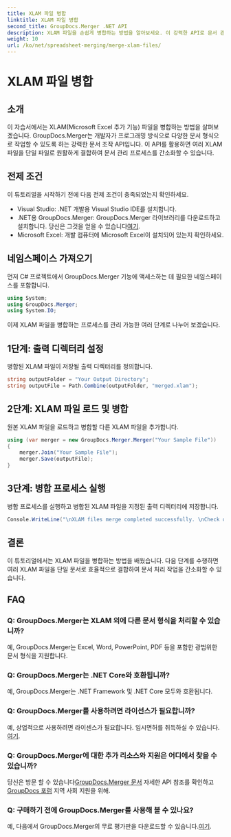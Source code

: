 ```yaml
---
title: XLAM 파일 병합
linktitle: XLAM 파일 병합
second_title: GroupDocs.Merger .NET API
description: XLAM 파일을 손쉽게 병합하는 방법을 알아보세요. 이 강력한 API로 문서 관리 작업을 단순화하세요.
weight: 10
url: /ko/net/spreadsheet-merging/merge-xlam-files/
---
```


# XLAM 파일 병합

## 소개

이 자습서에서는 XLAM(Microsoft Excel 추가 기능) 파일을 병합하는 방법을 살펴보겠습니다. GroupDocs.Merger는 개발자가 프로그래밍 방식으로 다양한 문서 형식으로 작업할 수 있도록 하는 강력한 문서 조작 API입니다. 이 API를 활용하면 여러 XLAM 파일을 단일 파일로 원활하게 결합하여 문서 관리 프로세스를 간소화할 수 있습니다.

## 전제 조건

이 튜토리얼을 시작하기 전에 다음 전제 조건이 충족되었는지 확인하세요.

- Visual Studio: .NET 개발용 Visual Studio IDE를 설치합니다.
-  .NET용 GroupDocs.Merger: GroupDocs.Merger 라이브러리를 다운로드하고 설치합니다. 당신은 그것을 얻을 수 있습니다[여기](https://releases.groupdocs.com/merger/net/).
- Microsoft Excel: 개발 컴퓨터에 Microsoft Excel이 설치되어 있는지 확인하세요.

## 네임스페이스 가져오기

먼저 C# 프로젝트에서 GroupDocs.Merger 기능에 액세스하는 데 필요한 네임스페이스를 포함합니다.

```csharp
using System; 
using GroupDocs.Merger;
using System.IO;
```

이제 XLAM 파일을 병합하는 프로세스를 관리 가능한 여러 단계로 나누어 보겠습니다.

## 1단계: 출력 디렉터리 설정

병합된 XLAM 파일이 저장될 출력 디렉터리를 정의합니다.

```csharp
string outputFolder = "Your Output Directory";
string outputFile = Path.Combine(outputFolder, "merged.xlam");
```

## 2단계: XLAM 파일 로드 및 병합

원본 XLAM 파일을 로드하고 병합할 다른 XLAM 파일을 추가합니다.

```csharp
using (var merger = new GroupDocs.Merger.Merger("Your Sample File"))
{
    merger.Join("Your Sample File");
    merger.Save(outputFile);
}
```

## 3단계: 병합 프로세스 실행

병합 프로세스를 실행하고 병합된 XLAM 파일을 지정된 출력 디렉터리에 저장합니다.

```csharp
Console.WriteLine("\nXLAM files merge completed successfully. \nCheck output in {0}", outputFolder);
```

## 결론

이 튜토리얼에서는 XLAM 파일을 병합하는 방법을 배웠습니다. 다음 단계를 수행하면 여러 XLAM 파일을 단일 문서로 효율적으로 결합하여 문서 처리 작업을 간소화할 수 있습니다.

## FAQ

### Q: GroupDocs.Merger는 XLAM 외에 다른 문서 형식을 처리할 수 있습니까?

예, GroupDocs.Merger는 Excel, Word, PowerPoint, PDF 등을 포함한 광범위한 문서 형식을 지원합니다.

### Q: GroupDocs.Merger는 .NET Core와 호환됩니까?

예, GroupDocs.Merger는 .NET Framework 및 .NET Core 모두와 호환됩니다.

### Q: GroupDocs.Merger를 사용하려면 라이선스가 필요합니까?

예, 상업적으로 사용하려면 라이센스가 필요합니다. 임시면허를 취득하실 수 있습니다.[여기](https://purchase.groupdocs.com/temporary-license/).

### Q: GroupDocs.Merger에 대한 추가 리소스와 지원은 어디에서 찾을 수 있습니까?

 당신은 방문 할 수 있습니다[GroupDocs.Merger 문서](https://tutorials.groupdocs.com/merger/net/) 자세한 API 참조를 확인하고[GroupDocs 포럼](https://forum.groupdocs.com/c/merger/32) 지역 사회 지원을 위해.

### Q: 구매하기 전에 GroupDocs.Merger를 사용해 볼 수 있나요?

 예, 다음에서 GroupDocs.Merger의 무료 평가판을 다운로드할 수 있습니다.[여기](https://releases.groupdocs.com/).